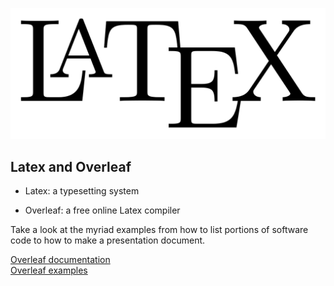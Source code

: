 <p align="center">
  <img width="800" src="images/Latex.png" alt="Latex logo"></a>
</p>

## Latex and Overleaf

* Latex: a typesetting system

* Overleaf: a free online Latex compiler

Take a look at the myriad examples from how to list portions of software code to how to make a presentation document.  

[Overleaf documentation](https://www.overleaf.com/learn/latex/Main_Page)  
[Overleaf examples](https://www.overleaf.com/latex/templates)  
